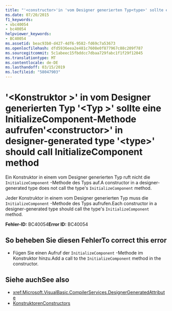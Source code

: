 ```yaml
---
title: "'<constructor>'in 'vom Designer generierten Typ<type>' sollte eine InitializeComponent-Methode aufrufen"
ms.date: 07/20/2015
f1_keywords:
- vbc40054
- bc40054
helpviewer_keywords:
- BC40054
ms.assetid: beac93b0-d427-4df6-9582-fd69c7a53673
ms.openlocfilehash: dfd5936eea2e481c7608e0f877967c88c209f787
ms.sourcegitcommit: 5c1abeec15fbddcc7dbaa729fabc1f1f29f12045
ms.translationtype: MT
ms.contentlocale: de-DE
ms.lasthandoff: 03/15/2019
ms.locfileid: "58047903"
---
```

# <a name="constructor-in-designer-generated-type-type-should-call-initializecomponent-method"></a><span data-ttu-id="dc632-102">'\<Konstruktor >' in vom Designer generierten Typ '\<Typ >' sollte eine InitializeComponent-Methode aufrufen</span><span class="sxs-lookup"><span data-stu-id="dc632-102">'\<constructor>' in designer-generated type '\<type>' should call InitializeComponent method</span></span>
<span data-ttu-id="dc632-103">Ein Konstruktor in einem vom Designer generierten Typ ruft nicht die `InitializeComponent` -Methode des Typs auf.</span><span class="sxs-lookup"><span data-stu-id="dc632-103">A constructor in a designer-generated type does not call the type's `InitializeComponent` method.</span></span>  
  
 <span data-ttu-id="dc632-104">Jeder Konstruktor in einem vom Designer generierten Typ muss die `InitializeComponent` -Methode des Typs aufrufen.</span><span class="sxs-lookup"><span data-stu-id="dc632-104">Each constructor in a designer-generated type should call the type's `InitializeComponent` method.</span></span>  
  
 <span data-ttu-id="dc632-105">**Fehler-ID:** BC40054</span><span class="sxs-lookup"><span data-stu-id="dc632-105">**Error ID:** BC40054</span></span>  
  
## <a name="to-correct-this-error"></a><span data-ttu-id="dc632-106">So beheben Sie diesen Fehler</span><span class="sxs-lookup"><span data-stu-id="dc632-106">To correct this error</span></span>  
  
-   <span data-ttu-id="dc632-107">Fügen Sie einen Aufruf der `InitializeComponent` -Methode im Konstruktor hinzu.</span><span class="sxs-lookup"><span data-stu-id="dc632-107">Add a call to the `InitializeComponent` method in the constructor.</span></span>  
  
## <a name="see-also"></a><span data-ttu-id="dc632-108">Siehe auch</span><span class="sxs-lookup"><span data-stu-id="dc632-108">See also</span></span>

- <xref:Microsoft.VisualBasic.CompilerServices.DesignerGeneratedAttribute>
- [<span data-ttu-id="dc632-109">Konstruktoren</span><span class="sxs-lookup"><span data-stu-id="dc632-109">Constructors</span></span>](~/docs/visual-basic/programming-guide/concepts/object-oriented-programming.md#constructors)
